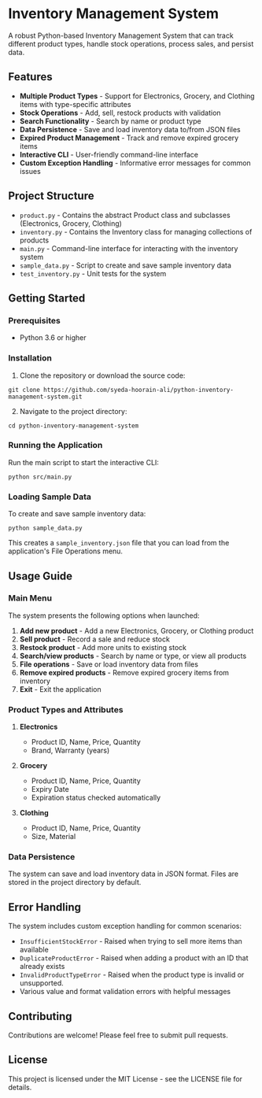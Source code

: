 # Inventory Management System

A robust Python-based Inventory Management System that can track different product types, handle stock operations, process sales, and persist data.

## Features

- **Multiple Product Types** - Support for Electronics, Grocery, and Clothing items with type-specific attributes
- **Stock Operations** - Add, sell, restock products with validation
- **Search Functionality** - Search by name or product type
- **Data Persistence** - Save and load inventory data to/from JSON files
- **Expired Product Management** - Track and remove expired grocery items
- **Interactive CLI** - User-friendly command-line interface
- **Custom Exception Handling** - Informative error messages for common issues

## Project Structure

- `product.py` - Contains the abstract Product class and subclasses (Electronics, Grocery, Clothing)
- `inventory.py` - Contains the Inventory class for managing collections of products
- `main.py` - Command-line interface for interacting with the inventory system
- `sample_data.py` - Script to create and save sample inventory data
- `test_inventory.py` - Unit tests for the system

## Getting Started

### Prerequisites

- Python 3.6 or higher

### Installation

1. Clone the repository or download the source code:
```
git clone https://github.com/syeda-hoorain-ali/python-inventory-management-system.git
```

2. Navigate to the project directory:
```
cd python-inventory-management-system
```

### Running the Application

Run the main script to start the interactive CLI:
```
python src/main.py
```

### Loading Sample Data

To create and save sample inventory data:
```
python sample_data.py
```

This creates a `sample_inventory.json` file that you can load from the application's File Operations menu.


## Usage Guide

### Main Menu

The system presents the following options when launched:

1. **Add new product** - Add a new Electronics, Grocery, or Clothing product
2. **Sell product** - Record a sale and reduce stock
3. **Restock product** - Add more units to existing stock
4. **Search/view products** - Search by name or type, or view all products
5. **File operations** - Save or load inventory data from files
6. **Remove expired products** - Remove expired grocery items from inventory
7. **Exit** - Exit the application

### Product Types and Attributes

1. **Electronics**
   - Product ID, Name, Price, Quantity
   - Brand, Warranty (years)

2. **Grocery**
   - Product ID, Name, Price, Quantity
   - Expiry Date
   - Expiration status checked automatically

3. **Clothing**
   - Product ID, Name, Price, Quantity
   - Size, Material

### Data Persistence

The system can save and load inventory data in JSON format. Files are stored in the project directory by default.

## Error Handling

The system includes custom exception handling for common scenarios:

- `InsufficientStockError` - Raised when trying to sell more items than available
- `DuplicateProductError` - Raised when adding a product with an ID that already exists
- `InvalidProductTypeError` - Raised when the product type is invalid or unsupported.
- Various value and format validation errors with helpful messages

## Contributing

Contributions are welcome! Please feel free to submit pull requests.

## License

This project is licensed under the MIT License - see the LICENSE file for details. 

